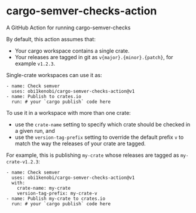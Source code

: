 # cargo-semver-checks-action
A GitHub Action for running cargo-semver-checks

By default, this action assumes that:
- Your cargo workspace contains a single crate.
- Your releases are tagged in git as `v{major}.{minor}.{patch}`, for example `v1.2.3`.

Single-crate workspaces can use it as:
```
- name: Check semver
  uses: obi1kenobi/cargo-semver-checks-action@v1
- name: Publish to crates.io
  run: # your `cargo publish` code here
```

To use it in a workspace with more than one crate:
- use the `crate-name` setting to specify which crate should be checked in a given run, and
- use the `version-tag-prefix` setting to override the default prefix `v` to match the way the releases of your crate are tagged.

For example, this is publishing `my-crate` whose releases are tagged as `my-crate-v1.2.3`:
```
- name: Check semver
  uses: obi1kenobi/cargo-semver-checks-action@v1
  with:
    crate-name: my-crate
    version-tag-prefix: my-crate-v
- name: Publish my-crate to crates.io
  run: # your `cargo publish` code here
```
